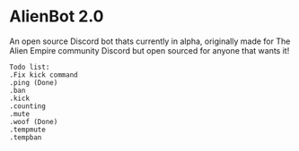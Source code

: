 # AlienBot 2.0
An open source Discord bot thats currently in alpha, originally made for The Alien Empire community Discord but open sourced for anyone that wants it!


    Todo list:
    .Fix kick command
    .ping (Done)
    .ban
    .kick
    .counting
    .mute
    .woof (Done)
    .tempmute
    .tempban
